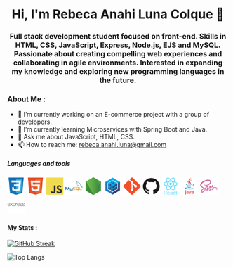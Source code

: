 <div align ="center">
    <h1 align="center">Hi, I'm Rebeca Anahi Luna Colque 👋</h1>
    <h3 align="center">Full stack development student focused on front-end. Skills in HTML, CSS, JavaScript, Express, Node.js, EJS and MySQL. Passionate about creating compelling web experiences and collaborating in agile environments. Interested in expanding my knowledge and exploring new programming languages in the future.</h3>
</div>
<!--
**Rebeca3Luna/Rebeca3Luna** is a ✨ _special_ ✨ repository because its `README.md` (this file) appears on your GitHub profile.
-->

### About Me :
- 🔭 I’m currently working on an E-commerce project with a group of developers.
- 🌱 I’m currently learning Microservices with Spring Boot and Java.
- 💬 Ask me about JavaScript, HTML, CSS.
- 📫 How to reach me: rebeca.anahi.luna@gmail.com
<H5>Languages ​​and tools</H5>
<div >
    <img src="https://github.com/devicons/devicon/blob/master/icons/css3/css3-original.svg" alt="css3" width="40" height="40">
    <img src="https://github.com/devicons/devicon/blob/master/icons/html5/html5-original.svg" alt="html5" width="40" height="40">
    <img src="https://github.com/devicons/devicon/blob/master/icons/javascript/javascript-original.svg" alt="javascript" width="40" height="40">
    <img src="https://github.com/devicons/devicon/blob/master/icons/mysql/mysql-original-wordmark.svg" alt="MySQL" width="40" height="40">
    <img src="https://github.com/devicons/devicon/blob/master/icons/nodejs/nodejs-original.svg" alt="nodejs" width="40" height="40">
    <img src="https://github.com/devicons/devicon/blob/master/icons/sequelize/sequelize-original.svg" alt="sequelize" width="40" height="40">
    <img src="https://github.com/devicons/devicon/blob/master/icons/git/git-original.svg" alt="git" width="40" height="40">
    <img src="https://github.com/devicons/devicon/blob/master/icons/github/github-original.svg" alt="github" width="40" height="40">
    <img src="https://github.com/devicons/devicon/blob/master/icons/react/react-original-wordmark.svg" alt="github" width="40" height="40">
    <img src="https://github.com/devicons/devicon/blob/master/icons/java/java-original-wordmark.svg" alt="github" width="40" height="40">
    <img src="https://github.com/devicons/devicon/blob/master/icons/sass/sass-original.svg" alt="github" width="40" height="40">
    <img src="https://github.com/devicons/devicon/blob/master/icons/express/express-original-wordmark.svg" alt="github" width="40" height="40">

</div>
<h4>My Stats :</h4>

[![GitHub Streak](http://github-readme-streak-stats.herokuapp.com?user=anahi-luna&theme=dark&hide_border=true&border_radius=5.2)](https://git.io/streak-stats)

![Top Langs](https://github-readme-stats.vercel.app/api/top-langs/?username=anahi-luna&exclude_repo=github-readme-stats,anuraghazra.github.io)


